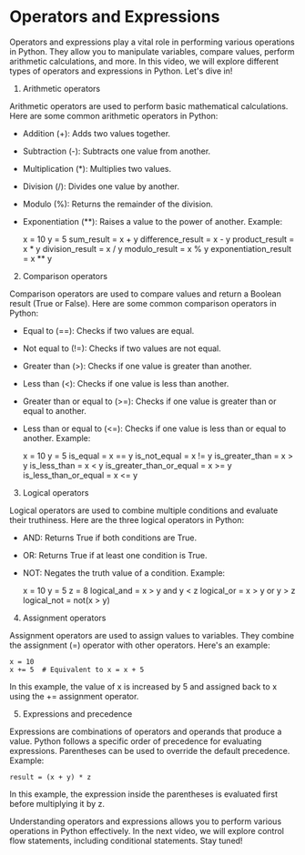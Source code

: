 # Operators and Expressions

Operators and expressions play a vital role in performing various operations in Python. They allow you to manipulate variables, compare values, perform arithmetic calculations, and more. In this video, we will explore different types of operators and expressions in Python. Let's dive in!

1. Arithmetic operators

Arithmetic operators are used to perform basic mathematical calculations. Here are some common arithmetic operators in Python:

* Addition (+): Adds two values together.
* Subtraction (-): Subtracts one value from another.
* Multiplication (*): Multiplies two values.
* Division (/): Divides one value by another.
* Modulo (%): Returns the remainder of the division.
* Exponentiation (**): Raises a value to the power of another.
Example:

    x = 10
    y = 5
    sum_result = x + y
    difference_result = x - y
    product_result = x * y
    division_result = x / y
    modulo_result = x % y
    exponentiation_result = x ** y

2. Comparison operators

Comparison operators are used to compare values and return a Boolean result (True or False). Here are some common comparison operators in Python:
* Equal to (==): Checks if two values are equal.
* Not equal to (!=): Checks if two values are not equal.
* Greater than (>): Checks if one value is greater than another.
* Less than (<): Checks if one value is less than another.
* Greater than or equal to (>=): Checks if one value is greater than or equal to another.
* Less than or equal to (<=): Checks if one value is less than or equal to another.
Example:

    x = 10
    y = 5
    is_equal = x == y
    is_not_equal = x != y
    is_greater_than = x > y
    is_less_than = x < y
    is_greater_than_or_equal = x >= y
    is_less_than_or_equal = x <= y

3. Logical operators

Logical operators are used to combine multiple conditions and evaluate their truthiness. Here are the three logical operators in Python:

* AND: Returns True if both conditions are True.
* OR: Returns True if at least one condition is True.
* NOT: Negates the truth value of a condition.
Example:

    x = 10
    y = 5
    z = 8
    logical_and = x > y and y < z
    logical_or = x > y or y > z
    logical_not = not(x > y)

4. Assignment operators

Assignment operators are used to assign values to variables. They combine the assignment (=) operator with other operators. Here's an example:

    x = 10
    x += 5  # Equivalent to x = x + 5

In this example, the value of x is increased by 5 and assigned back to x using the += assignment operator.

5. Expressions and precedence

Expressions are combinations of operators and operands that produce a value. Python follows a specific order of precedence for evaluating expressions. Parentheses can be used to override the default precedence. Example:

    result = (x + y) * z

In this example, the expression inside the parentheses is evaluated first before multiplying it by z.

Understanding operators and expressions allows you to perform various operations in Python effectively. In the next video, we will explore control flow statements, including conditional statements. Stay tuned!